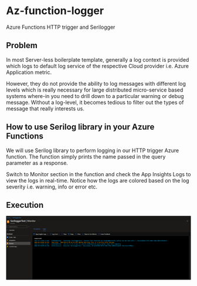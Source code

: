 # Az-function-logger
Azure Functions HTTP trigger and Serilogger

## Problem
In most Server-less boilerplate template, generally a log context is provided which logs to default log service of the respective Cloud provider i.e. Azure Application metric.

However, they do not provide the ability to log messages with different log levels which is really necessary for large distributed micro-service based systems where-in you need to drill down to a particular warning or debug message.
Without a log-level, it becomes tedious to filter out the types of message that really interests us.


## How to use Serilog library in your Azure Functions

We will use Serilog library to perform logging in our HTTP trigger Azure function. The function simply prints the name passed in the query parameter as a response.

Switch to Monitor section in the function and check the App Insights Logs to view the logs in real-time. Notice how the logs are colored based on the log severity i.e. warning, info or error etc.

## Execution

![Execution](https://github.com/TauseefMalik/Az-function-logger/blob/main/Capture.PNG)
